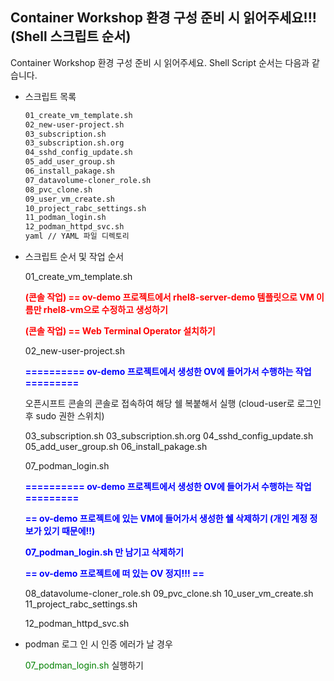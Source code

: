 ## Container Workshop 환경 구성 준비 시 읽어주세요!!! (Shell 스크립트 순서)

Container Workshop 환경 구성 준비 시 읽어주세요. Shell Script 순서는 다음과 같습니다.

- 스크립트 목록

  ```bash
  01_create_vm_template.sh
  02_new-user-project.sh
  03_subscription.sh
  03_subscription.sh.org
  04_sshd_config_update.sh
  05_add_user_group.sh
  06_install_pakage.sh
  07_datavolume-cloner_role.sh
  08_pvc_clone.sh
  09_user_vm_create.sh
  10_project_rabc_settings.sh
  11_podman_login.sh
  12_podman_httpd_svc.sh
  yaml // YAML 파일 디렉토리
  ```

- 스크립트 순서 및 작업 순서

  01_create_vm_template.sh

  **<span style="color: red">(콘솔 작업) == ov-demo 프로젝트에서 rhel8-server-demo 템플릿으로 VM 이름만 rhel8-vm으로 수정하고 생성하기 </span>**

  **<span style="color: red">(콘솔 작업) == Web Terminal Operator 설치하기</span>**

  02_new-user-project.sh

  **<span style="color: blue">========== ov-demo 프로젝트에서 생성한 OV에 들어가서 수행하는 작업 =========</span>**

  오픈시프트 콘솔의 콘솔로 접속하여 해당 쉘 복붙해서 실행 (cloud-user로 로그인 후 sudo 권한 스위치)

  03_subscription.sh
  03_subscription.sh.org
  04_sshd_config_update.sh
  05_add_user_group.sh
  06_install_pakage.sh

  07_podman_login.sh

  **<span style="color: blue">========== ov-demo 프로젝트에서 생성한 OV에 들어가서 수행하는 작업 =========</span>**

  **<span style="color: blue">== ov-demo 프로젝트에 있는 VM에 들어가서 생성한 쉘 삭제하기 (개인 계정 정보가 있기 때문에!!)</span>**

  **<span style="color: blue">07_podman_login.sh 만 남기고 삭제하기</span>**

  **<span style="color: blue">== ov-demo 프로젝트에 떠 있는 OV 정지!!! ==</span>**

  08_datavolume-cloner_role.sh
  09_pvc_clone.sh
  10_user_vm_create.sh
  11_project_rabc_settings.sh

  12_podman_httpd_svc.sh

- podman 로그 인 시 인증 에러가 날 경우

  <span style="color: green">07_podman_login.sh</span> 실행하기

  